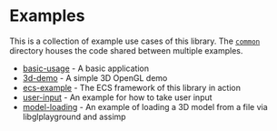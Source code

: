 # Examples

This is a collection of example use cases of this library. The [`common`](common/) directory houses the code shared between multiple examples.

- [basic-usage](basic-usage/main.cpp) - A basic application
- [3d-demo](3d-demo/main.cpp) - A simple 3D OpenGL demo
- [ecs-example](ecs-example/main.cpp) - The ECS framework of this library in action
- [user-input](user-input/main.cpp) - An example for how to take user input
- [model-loading](model-loading/main.cpp) - An example of loading a 3D model from a file via libglplayground and assimp